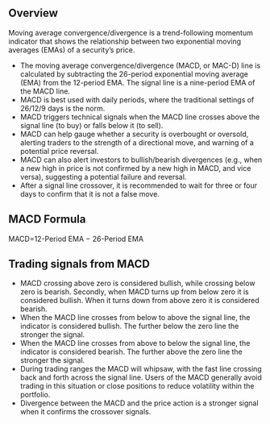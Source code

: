 ## Overview

Moving average convergence/divergence is a trend-following momentum indicator that shows the relationship between two exponential moving averages (EMAs) of a security’s price.

* The moving average convergence/divergence (MACD, or MAC-D) line is calculated by subtracting the 26-period exponential moving average (EMA) from the 12-period EMA. The signal line is a nine-period EMA of the MACD line.
* MACD is best used with daily periods, where the traditional settings of 26/12/9 days is the norm.
* MACD triggers technical signals when the MACD line crosses above the signal line (to buy) or falls below it (to sell).
* MACD can help gauge whether a security is overbought or oversold, alerting traders to the strength of a directional move, and warning of a potential price reversal.
* MACD can also alert investors to bullish/bearish divergences (e.g., when a new high in price is not confirmed by a new high in MACD, and vice versa), suggesting a potential failure and reversal.
* After a signal line crossover, it is recommended to wait for three or four days to confirm that it is not a false move.

## MACD Formula

MACD=12-Period EMA − 26-Period EMA

## Trading signals from MACD

* MACD crossing above zero is considered bullish, while crossing below zero is bearish. Secondly, when MACD turns up from below zero it is considered bullish. When it turns down from above zero it is considered bearish.
* When the MACD line crosses from below to above the signal line, the indicator is considered bullish. The further below the zero line the stronger the signal.
* When the MACD line crosses from above to below the signal line, the indicator is considered bearish. The further above the zero line the stronger the signal.
* During trading ranges the MACD will whipsaw, with the fast line crossing back and forth across the signal line. Users of the MACD generally avoid trading in this situation or close positions to reduce volatility within the portfolio.
* Divergence between the MACD and the price action is a stronger signal when it confirms the crossover signals.

